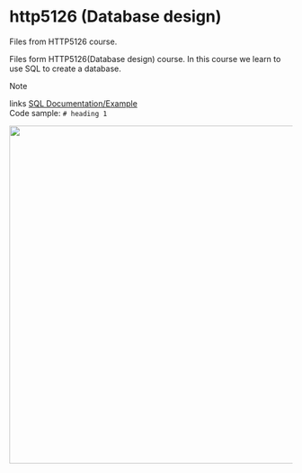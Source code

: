 # http5126 (Database design)
Files from HTTP5126 course.

Files form HTTP5126(Database design) course. In this course we learn to use SQL to create a database. 

>[!Note]
>links  [SQL Documentation/Example](https://www.w3schools.com/sql/)  
>Code sample: ```# heading 1 ```

<img src="[https://web.dev/images/social-wide.jpg](https://upload.wikimedia.org/wikipedia/commons/8/87/Sql_data_base_with_logo.png)" width=600>
